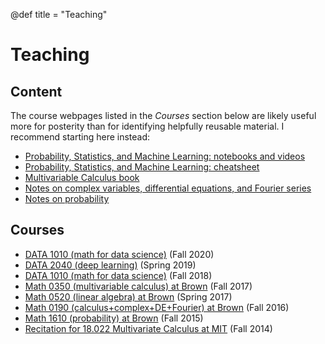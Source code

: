 @def title = "Teaching"

# Teaching

## Content

The course webpages listed in the *Courses* section below are likely useful more for posterity than for identifying helpfully reusable material. I recommend starting here instead:

* [Probability, Statistics, and Machine Learning: notebooks and videos](https://data1010.github.io/class)
* [Probability, Statistics, and Machine Learning: cheatsheet](https://data1010.github.io/docs/cheatsheets/data1010-cheatsheet.pdf)
* [Multivariable Calculus book](https://github.com/sswatson/MultivariableCalculus.tex/raw/master/MultivariableCalculus.pdf)
* [Notes on complex variables, differential equations, and Fourier series](/classes/math0190/pdf/Math19Notes.pdf)
* [Notes on probability](/classes/math1610/pdf/math1610notes.pdf)

## Courses

* [DATA 1010 (math for data science)](https://data1010.github.io) (Fall 2020) 
* [DATA 2040 (deep learning)](/classes/data2040/) (Spring 2019) 
* [DATA 1010 (math for data science)](/classes/data1010/) (Fall 2018) 
* [Math 0350 (multivariable calculus) at Brown](/classes/math0350/index.html) (Fall 2017)
* [Math 0520 (linear algebra) at Brown](/classes/math0520/index.html) (Spring 2017)
* [Math 0190 (calculus+complex+DE+Fourier) at Brown](/classes/math0190/index.html) (Fall 2016)
* [Math 1610 (probability) at Brown](/classes/math1610/index.html) (Fall 2015)
* [Recitation for 18.022 Multivariate Calculus at MIT](/classes/math18022/index.html) (Fall 2014)
